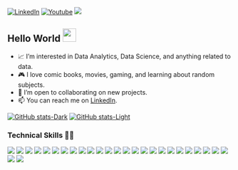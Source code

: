 [![LinkedIn](https://img.shields.io/badge/LinkedIn-connect-blue.svg?logo=linkedin&logoColor=white)](https://www.linkedin.com/in/mishalsalim/) [![Youtube](https://img.shields.io/badge/YouTube-subscribe-red)](https://www.youtube.com/@thebadcoder96)  ![](https://visitor-badge.laobi.icu/badge?page_id=thebadcoder96.thebadcoder96) 
## Hello World <img src="https://raw.githubusercontent.com/MartinHeinz/MartinHeinz/master/wave.gif" width="30px" height="30px" /> 

- 📈 I’m interested in Data Analytics, Data Science, and anything related to data.
- 🎮 I love comic books, movies, gaming, and learning about random subjects.
- 🤝 I’m open to collaborating on new projects.
- 📫 You can reach me on [LinkedIn](https://www.linkedin.com/in/mishalsalim/).

<!-- ![Top Langs](https://github-readme-stats.vercel.app/api/top-langs/?username=thebadcoder96&theme=tokyonight&hide_progress=true) -->
[![GitHub stats-Dark](https://github-readme-stats.vercel.app/api?username=thebadcoder96&custom_title=thebadcoder's%20Github%20Stats&show_icons=true&theme=dark#gh-dark-mode-only)](https://github.com/anuraghazra/github-readme-stats#gh-dark-mode-only)
[![GitHub stats-Light](https://github-readme-stats.vercel.app/api?username=thebadcoder96&show_icons=true&theme=default#gh-light-mode-only)](https://github.com/anuraghazra/github-readme-stats#gh-light-mode-only) &nbsp;
<!-- ![](https://streak-stats.demolab.com/?user=thebadcoder96&theme=dark#gh-dark-mode-only) -->




### Technical Skills 💪🏻 
![](https://img.shields.io/badge/Python-3776AB?style=for-the-badge&logo=python&logoColor=white) 
![](https://img.shields.io/badge/SQL%20Server-FF0000?style=for-the-badge&logo=microsoftsqlserver&logoColor=white)
![](https://img.shields.io/badge/Power_BI-F7DF1E?style=for-the-badge&logo=powerbi&logoColor=black)
![](https://img.shields.io/badge/BigQuery-0078D4?style=for-the-badge&logo=googlebigquery&logoColor=white)
![](https://img.shields.io/badge/dbt-E34F26?style=for-the-badge&logo=dbt&logoColor=white) 
![](https://img.shields.io/badge/Terraform-483248?style=for-the-badge&logo=terraform&logoColor=white) 
![](https://img.shields.io/badge/Docker-0769AD?style=for-the-badge&logo=docker&logoColor=white)
![](https://img.shields.io/badge/Spark-FF5733?style=for-the-badge&logo=apachespark&logoColor=white)
![](https://img.shields.io/badge/JavaScript-F7DF1E?style=for-the-badge&logo=javascript&logoColor=black)
![](https://img.shields.io/badge/Jupypter-E44C30?style=for-the-badge&logo=jupyter&logoColor=white)
![](https://img.shields.io/badge/PostgreSQL-316192?style=for-the-badge&logo=postgresql&logoColor=white)
![](https://img.shields.io/badge/MySQL-E44C30?style=for-the-badge&logo=mysql&logoColor=white)
![](https://img.shields.io/badge/Markdown-000000?style=for-the-badge&logo=markdown&logoColor=white)
![](https://img.shields.io/badge/R-3776AB?style=for-the-badge&logo=r&logoColor=white) 
![](https://img.shields.io/badge/JSON-323330?style=for-the-badge&logo=json&logoColor=pink)
![](https://img.shields.io/badge/Java-ED8B00?style=for-the-badge&logo=openjdk&logoColor=white)
![](https://img.shields.io/badge/HTML5-E34F26?style=for-the-badge&logo=html5&logoColor=white) 
![](https://img.shields.io/badge/CSS3-1572B6?style=for-the-badge&logo=css3&logoColor=white)
![](https://img.shields.io/badge/Flask-000000?style=for-the-badge&logo=flask&logoColor=white)
![](https://img.shields.io/badge/GIT-E44C30?style=for-the-badge&logo=git&logoColor=white)
![](https://img.shields.io/badge/GitHub-100000?style=for-the-badge&logo=github&logoColor=white)
![](https://img.shields.io/badge/pytest-F80000?style=for-the-badge&logo=pytest&logoColor=black)
![](https://img.shields.io/badge/Visual_Studio_Code-0078D4?style=for-the-badge&logo=visual%20studio%20code&logoColor=white)
![](https://img.shields.io/badge/Bash-000000?style=for-the-badge&logo=gnubash&logoColor=white)
![](https://img.shields.io/badge/Notepad++-90E59A.svg?style=for-the-badge&logo=notepad%2B%2B&logoColor=black)
![](https://img.shields.io/badge/PyCharm-000000.svg?&style=for-the-badge&logo=PyCharm&logoColor=white)
![](https://img.shields.io/badge/Colab-F9AB00?style=for-the-badge&logo=googlecolab&color=525252)
</br>
<!-- [![Facebook](https://img.shields.io/badge/Facebook-add-blue.svg?logo=facebook&logoColor=white)](https://www.facebook.com/name) 
[![Quora](https://img.shields.io/badge/Quora-ask-red.svg?logo=quora)](https://www.quora.com/profile/name) 
[![Instagram](https://img.shields.io/badge/Instagram-follow-purple.svg?logo=instagram&logoColor=white)](https://www.instagram.com/name) 
[![Snapchat](https://img.shields.io/badge/Snapchat-add-yellow.svg?logo=snapchat&logoColor=white)](https://www.snapchat.com/add/name) 
[![Medium](https://img.shields.io/badge/Medium-follow-black.svg?logo=medium&logoColor=white)](https://medium.com/@name) 
[![LinkedIn](https://img.shields.io/badge/LinkedIn-connect-blue.svg?logo=linkedin&logoColor=white)](https://www.linkedin.com/in/mishalsalim/) 
 -->

<!---
thebadcoder96/thebadcoder96 is a ✨ special ✨ repository because its `README.md` (this file) appears on your GitHub profile.
You can click the Preview link to take a look at your changes.
--->
